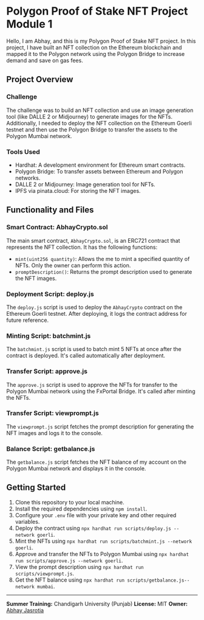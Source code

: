 # Polygon Proof of Stake NFT Project Module 1

Hello, I am Abhay, and this is my Polygon Proof of Stake NFT project. In this project, I have built an NFT collection on the Ethereum blockchain and mapped it to the Polygon network using the Polygon Bridge to increase demand and save on gas fees.

## Project Overview

### Challenge

The challenge was to build an NFT collection and use an image generation tool (like DALLE 2 or Midjourney) to generate images for the NFTs. Additionally, I needed to deploy the NFT collection on the Ethereum Goerli testnet and then use the Polygon Bridge to transfer the assets to the Polygon Mumbai network.

### Tools Used

- Hardhat: A development environment for Ethereum smart contracts.
- Polygon Bridge: To transfer assets between Ethereum and Polygon networks.
- DALLE 2 or Midjourney: Image generation tool for NFTs.
- IPFS via pinata.cloud: For storing the NFT images.

## Functionality and Files

### Smart Contract: AbhayCrypto.sol

The main smart contract, `AbhayCrypto.sol`, is an ERC721 contract that represents the NFT collection. It has the following functions:

- `mint(uint256 quantity)`: Allows the me to mint a specified quantity of NFTs. Only the owner can perform this action.
- `promptDescription()`: Returns the prompt description used to generate the NFT images.

### Deployment Script: deploy.js

The `deploy.js` script is used to deploy the `AbhayCrypto` contract on the Ethereum Goerli testnet. After deploying, it logs the contract address for future reference.

### Minting Script: batchmint.js

The `batchmint.js` script is used to batch mint 5 NFTs at once after the contract is deployed. It's called automatically after deployment.

### Transfer Script: approve.js

The `approve.js` script is used to approve the NFTs for transfer to the Polygon Mumbai network using the FxPortal Bridge. It's called after minting the NFTs.

### Transfer Script: viewprompt.js

The `viewprompt.js` script fetches the prompt description for generating the NFT images and logs it to the console.

### Balance Script: getbalance.js

The `getbalance.js` script fetches the NFT balance of my account on the Polygon Mumbai network and displays it in the console.

## Getting Started

1. Clone this repository to your local machine.
2. Install the required dependencies using `npm install`.
3. Configure your `.env` file with your private key and other required variables.
4. Deploy the contract using `npx hardhat run scripts/deploy.js --network goerli`.
5. Mint the NFTs using `npx hardhat run scripts/batchmint.js --network goerli`.
6. Approve and transfer the NFTs to Polygon Mumbai using `npx hardhat run scripts/approve.js --network goerli`.
7. View the prompt description using `npx hardhat run scripts/viewprompt.js`.
8. Get the NFT balance using `npx hardhat run scripts/getbalance.js--network mumbai`.

---

**Summer Training:** Chandigarh University (Punjab)
**License:** MIT
**Owner:** [Abhay Jasrotia](https://www.linkedin.com/in/abhay-jasrotia-907487236/)
